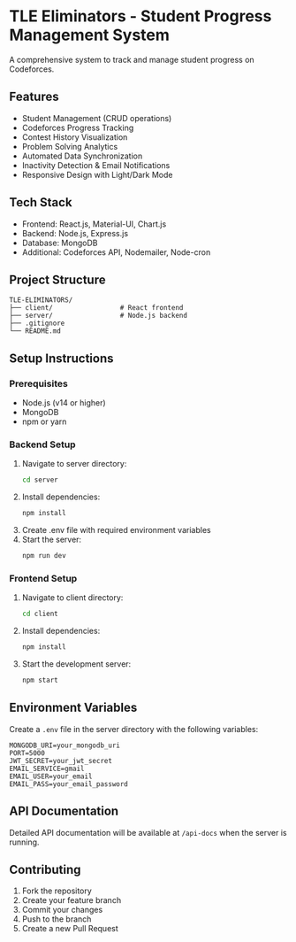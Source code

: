 # TLE Eliminators - Student Progress Management System

A comprehensive system to track and manage student progress on Codeforces.

## Features

- Student Management (CRUD operations)
- Codeforces Progress Tracking
- Contest History Visualization
- Problem Solving Analytics
- Automated Data Synchronization
- Inactivity Detection & Email Notifications
- Responsive Design with Light/Dark Mode

## Tech Stack

- Frontend: React.js, Material-UI, Chart.js
- Backend: Node.js, Express.js
- Database: MongoDB
- Additional: Codeforces API, Nodemailer, Node-cron

## Project Structure

```
TLE-ELIMINATORS/
├── client/                 # React frontend
├── server/                 # Node.js backend
├── .gitignore
└── README.md
```

## Setup Instructions

### Prerequisites
- Node.js (v14 or higher)
- MongoDB
- npm or yarn

### Backend Setup
1. Navigate to server directory:
   ```bash
   cd server
   ```
2. Install dependencies:
   ```bash
   npm install
   ```
3. Create .env file with required environment variables
4. Start the server:
   ```bash
   npm run dev
   ```

### Frontend Setup
1. Navigate to client directory:
   ```bash
   cd client
   ```
2. Install dependencies:
   ```bash
   npm install
   ```
3. Start the development server:
   ```bash
   npm start
   ```

## Environment Variables

Create a `.env` file in the server directory with the following variables:

```
MONGODB_URI=your_mongodb_uri
PORT=5000
JWT_SECRET=your_jwt_secret
EMAIL_SERVICE=gmail
EMAIL_USER=your_email
EMAIL_PASS=your_email_password
```

## API Documentation

Detailed API documentation will be available at `/api-docs` when the server is running.

## Contributing

1. Fork the repository
2. Create your feature branch
3. Commit your changes
4. Push to the branch
5. Create a new Pull Request 